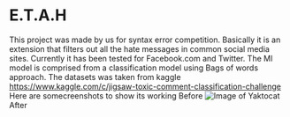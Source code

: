 # E.T.A.H
This project was made by us for syntax error competition.
Basically it is an extension that filters out all the hate messages in common social media sites. Currently it has been tested for Facebook.com and Twitter.
The Ml model is comprised from a classification model using Bags of words approach.
The datasets was taken from kaggle
https://www.kaggle.com/c/jigsaw-toxic-comment-classification-challenge
Here are somecreenshots to show its working
Before
![Image of Yaktocat](https://octodex.github.com/images/yaktocat.png)
After
